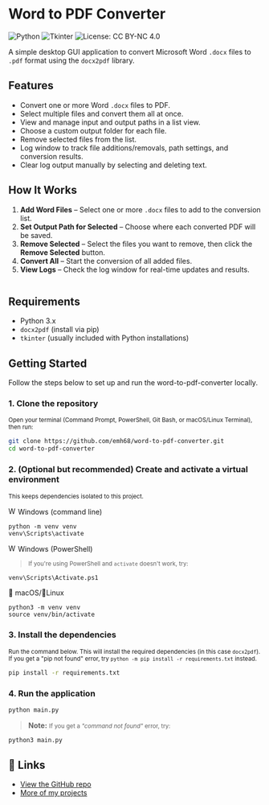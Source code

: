 # Word to PDF Converter
![Python](https://img.shields.io/badge/Python-3.13-blue.svg)
![Tkinter](https://img.shields.io/badge/GUI-Tkinter-lightgrey)
![License: CC BY-NC 4.0](https://img.shields.io/badge/License-CC%20BY--NC%204.0-lightgrey.svg)

A simple desktop GUI application to convert Microsoft Word `.docx` files to `.pdf` format using the `docx2pdf` library.  

## Features

- Convert one or more Word `.docx` files to PDF.
- Select multiple files and convert them all at once.
- View and manage input and output paths in a list view.
- Choose a custom output folder for each file.
- Remove selected files from the list.
- Log window to track file additions/removals, path settings, and conversion results.
- Clear log output manually by selecting and deleting text.

## How It Works

1. **Add Word Files** – Select one or more `.docx` files to add to the conversion list.
2. **Set Output Path for Selected** – Choose where each converted PDF will be saved.
3. **Remove Selected** – Select the files you want to remove, then click the **Remove Selected** button.
4. **Convert All** – Start the conversion of all added files. 
5. **View Logs** – Check the log window for real-time updates and results.

![]()

## Requirements

- Python 3.x
- `docx2pdf` (install via pip)
- `tkinter` (usually included with Python installations)


## Getting Started
Follow the steps below to set up and run the word-to-pdf-converter locally.  

### 1. Clone the repository
<small>Open your terminal (Command Prompt, PowerShell, Git Bash, or macOS/Linux Terminal), then run:</small>
```bash
git clone https://github.com/emh68/word-to-pdf-converter.git
cd word-to-pdf-converter
```

### 2. (Optional but recommended) Create and activate a virtual environment
<small>This keeps dependencies isolated to this project.</small>


<img src="https://upload.wikimedia.org/wikipedia/commons/8/87/Windows_logo_-_2021.svg" alt="Windows logo" width="15"/> Windows (command line)
```
python -m venv venv
venv\Scripts\activate
```
<img src="https://upload.wikimedia.org/wikipedia/commons/8/87/Windows_logo_-_2021.svg" alt="Windows logo" width="15"/> Windows (PowerShell)
> <small>If you're using PowerShell and `activate` doesn't work, try:</small>
```bash
venv\Scripts\Activate.ps1
```


🍎 macOS/🐧Linux
```
python3 -m venv venv
source venv/bin/activate
```

### 3. Install the dependencies
<small>Run the command below. This will install the required dependencies (in this case `docx2pdf`). If you get a "pip not found" error, try `python -m pip install -r requirements.txt` instead.</small>

```bash
pip install -r requirements.txt
```

### 4. Run the application
```bash
python main.py 
```
>**Note:** <small>If you get a *"command not found"* error, try:</small>
```bash
python3 main.py
```

## 🔗 Links

- [View the GitHub repo](https://github.com/emh68/word-to-pdf-converter)
- [More of my projects](https://github.com/emh68)